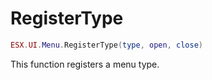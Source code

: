 # RegisterType

```lua
ESX.UI.Menu.RegisterType(type, open, close)
```

This function registers a menu type.
